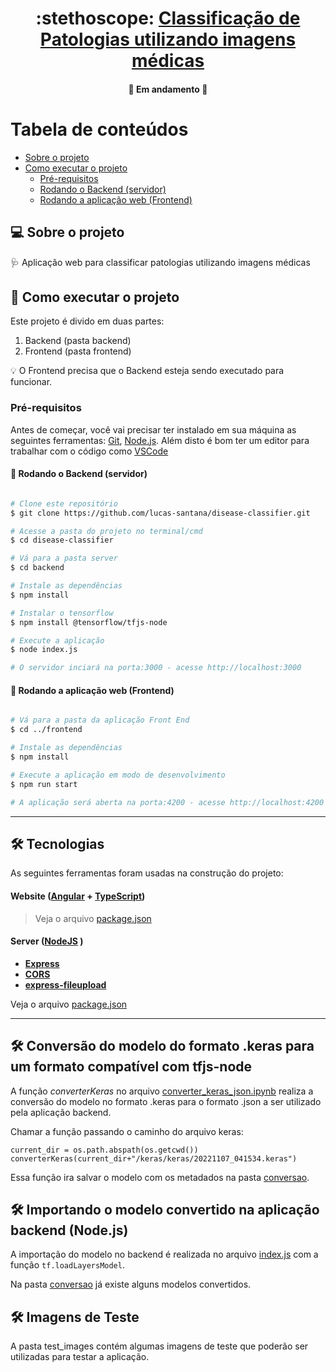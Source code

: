 

<h1 align="center">
     :stethoscope: <a href="#" alt="Classificação de Patologias utilizando imagens médicas"> Classificação de Patologias utilizando imagens médicas </a>
</h1>



<h4 align="center">
	🚧   Em andamento 🚧
</h4>

Tabela de conteúdos
=================
<!--ts-->
   * [Sobre o projeto](#-sobre-o-projeto)
   * [Como executar o projeto](#-como-executar-o-projeto)
     * [Pré-requisitos](#pré-requisitos)
     * [Rodando o Backend (servidor)](#user-content--rodando-o-backend-servidor)
     * [Rodando a aplicação web (Frontend)](#user-content--rodando-a-aplicação-web-frontend)
<!--te-->


## 💻 Sobre o projeto

:stethoscope:  Aplicação web para classificar patologias utilizando imagens médicas


## 🚀 Como executar o projeto

Este projeto é divido em duas partes:
1. Backend (pasta backend) 
2. Frontend (pasta frontend)

💡 O Frontend precisa que o Backend esteja sendo executado para funcionar.

### Pré-requisitos

Antes de começar, você vai precisar ter instalado em sua máquina as seguintes ferramentas:
[Git](https://git-scm.com), [Node.js](https://nodejs.org/). 
Além disto é bom ter um editor para trabalhar com o código como [VSCode](https://code.visualstudio.com/)

#### 🎲 Rodando o Backend (servidor)

```bash

# Clone este repositório
$ git clone https://github.com/lucas-santana/disease-classifier.git

# Acesse a pasta do projeto no terminal/cmd
$ cd disease-classifier

# Vá para a pasta server
$ cd backend

# Instale as dependências
$ npm install

# Instalar o tensorflow
$ npm install @tensorflow/tfjs-node

# Execute a aplicação
$ node index.js

# O servidor inciará na porta:3000 - acesse http://localhost:3000 

```

#### 🧭 Rodando a aplicação web (Frontend)

```bash

# Vá para a pasta da aplicação Front End
$ cd ../frontend

# Instale as dependências
$ npm install

# Execute a aplicação em modo de desenvolvimento
$ npm run start

# A aplicação será aberta na porta:4200 - acesse http://localhost:4200

```

---

## 🛠 Tecnologias

As seguintes ferramentas foram usadas na construção do projeto:

#### **Website**  ([Angular](https://angular.io/)  +  [TypeScript](https://www.typescriptlang.org/))


> Veja o arquivo  [package.json](https://github.com/lucas-santana/disease-classifier/tree/main/frontend/package.json)

#### [](https://github.com/lucas-santana/disease-classifier#server-nodejs)**Server**  ([NodeJS](https://nodejs.org/) )

-   **[Express](https://expressjs.com/)**
-   **[CORS](https://expressjs.com/en/resources/middleware/cors.html)**
-   **[express-fileupload](https://github.com/richardgirges/express-fileupload#readme)**

Veja o arquivo  [package.json](https://github.com/lucas-santana/disease-classifier/tree/main/backend/package.json)

---

## 🛠 Conversão do modelo do formato .keras para um formato compatível com tfjs-node

A função _converterKeras_ no arquivo  [converter_keras_json.ipynb](https://github.com/lucas-santana/disease-classifier/blob/main/converter_keras_json.ipynb) realiza a conversão do modelo no formato .keras para o formato .json a ser utilizado pela aplicação backend.

Chamar a função passando o caminho do arquivo keras: 
```
current_dir = os.path.abspath(os.getcwd())
converterKeras(current_dir+"/keras/keras/20221107_041534.keras")

```
Essa função ira salvar o modelo com os metadados na pasta [conversao](https://github.com/lucas-santana/disease-classifier/tree/main/conversao).

## 🛠 Importando o modelo convertido na aplicação backend (Node.js)

A importação do modelo no backend é realizada no arquivo [index.js](/home/lucas/disease-classifier/backend/index.js) com a função ```tf.loadLayersModel```.

Na pasta [conversao](https://github.com/lucas-santana/disease-classifier/tree/main/conversao) já existe alguns modelos convertidos.


## 🛠 Imagens de Teste

A pasta test_images contém algumas imagens de teste que poderão ser utilizadas para testar a aplicação.



